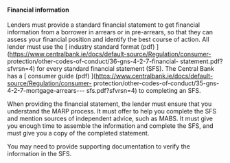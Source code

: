 ####  Financial information

Lenders must provide a standard financial statement to get financial
information from a borrower in arrears or in pre-arrears, so that they can
assess your financial position and identify the best course of action. All
lender must use the [ industry standard format (pdf)
](https://www.centralbank.ie/docs/default-source/Regulation/consumer-
protection/other-codes-of-conduct/36-gns-4-2-7-financial-
statement.pdf?sfvrsn=4) for every standard financial statement (SFS). The
Central Bank has a [ consumer guide (pdf)
](https://www.centralbank.ie/docs/default-source/Regulation/consumer-
protection/other-codes-of-conduct/35-gns-4-2-7-mortgage-arrears---
sfs.pdf?sfvrsn=4) to completing an SFS.

When providing the financial statement, the lender must ensure that you
understand the MARP process. It must offer to help you complete the SFS and
mention sources of independent advice, such as MABS. It must give you enough
time to assemble the information and complete the SFS, and must give you a
copy of the completed statement.

You may need to provide supporting documentation to verify the information in
the SFS.
